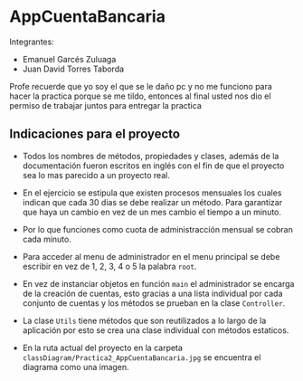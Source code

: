# AppCuentaBancaria
Integrantes: 
- Emanuel Garcés Zuluaga
- Juan David Torres Taborda

Profe recuerde que yo soy el que se le daño pc y no me funciono para hacer la practica porque se me tildo, entonces al final usted nos dio el permiso de trabajar juntos para entregar la practica

## Indicaciones para el proyecto

- Todos los nombres de métodos, propiedades y clases, además de la documentación fueron escritos en inglés con el fin de que el proyecto sea lo mas parecido a un proyecto real.

- En el ejercicio se estipula que existen procesos mensuales los cuales indican que cada 30 dias se debe
realizar un método. Para garantizar que haya un cambio en vez de un mes cambio el tiempo a un minuto.

- Por lo que funciones como cuota de administracción mensual se cobran cada minuto.

- Para acceder al menu de administrador en el menu principal se debe escribir en vez de 1, 2, 3, 4 o 5 la palabra ```root```.

- En vez de instanciar objetos en función ```main``` el administrador se encarga de la creación de cuentas, esto gracias a una lista individual por cada conjunto de cuentas y los métodos se prueban en la clase ```Controller```.

- La clase ```Utils``` tiene métodos que son reutilizados a lo largo de la aplicación por esto se crea una clase individual con métodos estaticos.
- En la ruta actual del proyecto en la carpeta ```classDiagram/Practica2_AppCuentaBancaria.jpg``` se encuentra el diagrama como una imagen.



